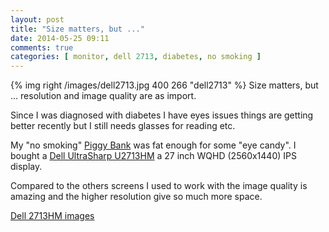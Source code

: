 ```yaml
---
layout: post
title: "Size matters, but ..."
date: 2014-05-25 09:11
comments: true
categories: [ monitor, dell 2713, diabetes, no smoking ] 
---
```


{% img right /images/dell2713.jpg 400 266 "dell2713" %} 
Size matters, but ... resolution and image quality are as import.

Since I was diagnosed with diabetes I have eyes issues things are getting better recently but I still needs glasses for reading etc. 

My "no smoking" <a href="https://en.wikipedia.org/wiki/Piggy_bank">Piggy Bank</a> was fat enough for some "eye candy". I bought a <a href="http://accessories.ap.dell.com/sna/productdetail.aspx?c=au&cs=audhs1&l=en&redirect=1&s=dhs&sku=210-40773">Dell UltraSharp U2713HM</a> a 27 inch WQHD (2560x1440) IPS display.

Compared to the others screens I used to work with the image quality is amazing and the higher resolution give so much more space.

<a href="https://plus.google.com/photos/+StafWagemakers/albums/6017268505479487345">Dell 2713HM images</a>
